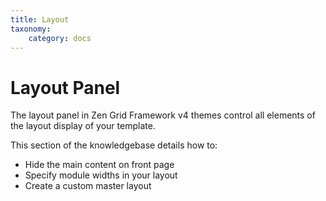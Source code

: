 ```yaml
---
title: Layout
taxonomy:
    category: docs
---
```


# Layout Panel

The layout panel in Zen Grid Framework v4 themes control all elements of the layout display of your template.

This section of the knowledgebase details how to:
- Hide the main content on front page
- Specify module widths in your layout
- Create a custom master layout